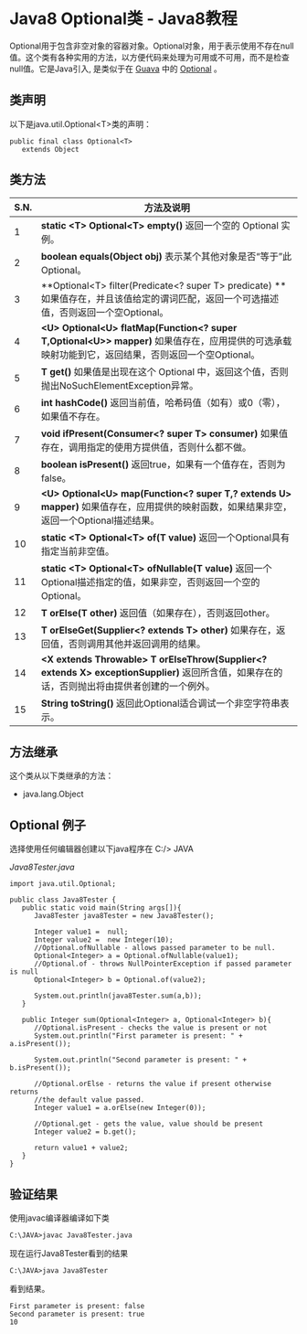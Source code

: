 # Java8 Optional类 - Java8教程

Optional用于包含非空对象的容器对象。Optional对象，用于表示使用不存在null值。这个类有各种实用的方法，以方便代码来处理为可用或不可用，而不是检查null值。它是Java引入, 是类似于在 [Guava](http://www.yiibai.com/guava/index.html) 中的 [Optional](http://www.yiibai.com/guava/guava_optional_class.html) 。

## 类声明

以下是java.util.Optional&lt;T&gt;类的声明：

```
public final class Optional<T>
   extends Object
```

## 类方法

| S.N. | 方法及说明 |
| --- | --- |
| 1 | **static &lt;T&gt; Optional&lt;T&gt; empty()** 返回一个空的 Optional 实例。 |
| 2 | **boolean equals(Object obj)** 表示某个其他对象是否“等于”此Optional。 |
| 3 | **Optional&lt;T&gt; filter(Predicate&lt;? super T&gt; predicate) ** 如果值存在，并且该值给定的谓词匹配，返回一个可选描述值，否则返回一个空Optional。 |
| 4 | **&lt;U&gt; Optional&lt;U&gt; flatMap(Function&lt;? super T,Optional&lt;U&gt;&gt; mapper)** 如果值存在，应用提供的可选承载映射功能到它，返回结果，否则返回一个空Optional。 |
| 5 | **T get()** 如果值是出现在这个 Optional 中，返回这个值，否则抛出NoSuchElementException异常。 |
| 6 | **int hashCode()** 返回当前值，哈希码值（如有）或0（零），如果值不存在。 |
| 7 | **void ifPresent(Consumer&lt;? super T&gt; consumer)** 如果值存在，调用指定的使用方提供值，否则什么都不做。 |
| 8 | **boolean isPresent()** 返回true，如果有一个值存在，否则为false。 |
| 9 | **&lt;U&gt; Optional&lt;U&gt; map(Function&lt;? super T,? extends U&gt; mapper)** 如果值存在，应用提供的映射函数，如果结果非空，返回一个Optional描述结果。 |
| 10 | **static &lt;T&gt; Optional&lt;T&gt; of(T value)** 返回一个Optional具有指定当前非空值。 |
| 11 | **static &lt;T&gt; Optional&lt;T&gt; ofNullable(T value)** 返回一个Optional描述指定的值，如果非空，否则返回一个空的Optional。 |
| 12 | **T orElse(T other)** 返回值（如果存在），否则返回other。 |
| 13 | **T orElseGet(Supplier&lt;? extends T&gt; other)** 如果存在，返回值，否则调用其他并返回调用的结果。 |
| 14 | **&lt;X extends Throwable&gt; T orElseThrow(Supplier&lt;? extends X&gt; exceptionSupplier)** 返回所含值，如果存在的话，否则抛出将由提供者创建的一个例外。 |
| 15 | **String toString()** 返回此Optional适合调试一个非空字符串表示。 |

## 方法继承

这个类从以下类继承的方法：

*   java.lang.Object

## Optional 例子

选择使用任何编辑器创建以下java程序在 C:/&gt; JAVA

_Java8Tester.java_

```
import java.util.Optional;

public class Java8Tester {
   public static void main(String args[]){
      Java8Tester java8Tester = new Java8Tester();

      Integer value1 =  null;
      Integer value2 =  new Integer(10);
      //Optional.ofNullable - allows passed parameter to be null.
      Optional<Integer> a = Optional.ofNullable(value1);
      //Optional.of - throws NullPointerException if passed parameter is null
      Optional<Integer> b = Optional.of(value2);		

      System.out.println(java8Tester.sum(a,b));
   }

   public Integer sum(Optional<Integer> a, Optional<Integer> b){
      //Optional.isPresent - checks the value is present or not
      System.out.println("First parameter is present: " + a.isPresent());

      System.out.println("Second parameter is present: " + b.isPresent());

      //Optional.orElse - returns the value if present otherwise returns
      //the default value passed.
      Integer value1 = a.orElse(new Integer(0));	

      //Optional.get - gets the value, value should be present
      Integer value2 = b.get();

      return value1 + value2;
   }	
}
```

## 验证结果

使用javac编译器编译如下类

```
C:\JAVA>javac Java8Tester.java

```

现在运行Java8Tester看到的结果

```
C:\JAVA>java Java8Tester

```

看到结果。

```
First parameter is present: false
Second parameter is present: true
10
```

 